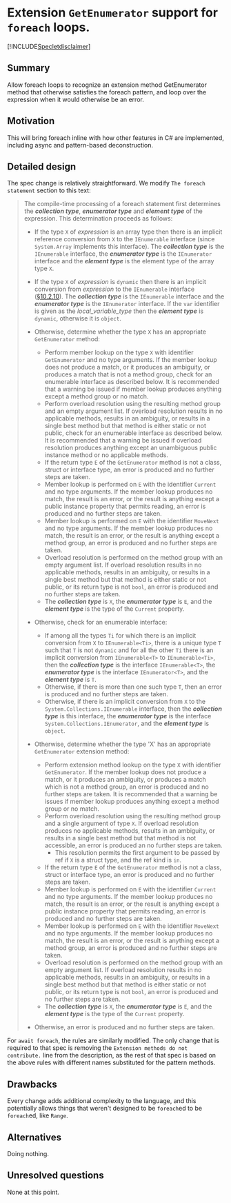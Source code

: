 # Extension `GetEnumerator` support for `foreach` loops.

[!INCLUDE[Specletdisclaimer](../../docs-includes/speclet-disclaimer.md)]

## Summary
[summary]: #summary

Allow foreach loops to recognize an extension method GetEnumerator method that otherwise satisfies the foreach pattern, and loop over the expression when it would otherwise be an error.

## Motivation
[motivation]: #motivation

This will bring foreach inline with how other features in C# are implemented, including async and pattern-based deconstruction.

## Detailed design
[design]: #detailed-design

The spec change is relatively straightforward. We modify `The foreach statement` section to this text:

>The compile-time processing of a foreach statement first determines the ***collection type***, ***enumerator type*** and ***element type*** of the expression. This determination proceeds as follows:
>
>*  If the type `X` of *expression* is an array type then there is an implicit reference conversion from `X` to the `IEnumerable` interface (since `System.Array` implements this interface). The ***collection type*** is the `IEnumerable` interface, the ***enumerator type*** is the `IEnumerator` interface and the ***element type*** is the element type of the array type `X`.
>*  If the type `X` of *expression* is `dynamic` then there is an implicit conversion from *expression* to the `IEnumerable` interface ([§10.2.10](https://github.com/dotnet/csharpstandard/blob/draft-v6/standard/conversions.md#10210-implicit-dynamic-conversions)). The ***collection type*** is the `IEnumerable` interface and the ***enumerator type*** is the `IEnumerator` interface. If the `var` identifier is given as the *local_variable_type* then the ***element type*** is `dynamic`, otherwise it is `object`.
>*  Otherwise, determine whether the type `X` has an appropriate `GetEnumerator` method:
>    * Perform member lookup on the type `X` with identifier `GetEnumerator` and no type arguments. If the member lookup does not produce a match, or it produces an ambiguity, or produces a match that is not a method group, check for an enumerable interface as described below. It is recommended that a warning be issued if member lookup produces anything except a method group or no match.
>    * Perform overload resolution using the resulting method group and an empty argument list. If overload resolution results in no applicable methods, results in an ambiguity, or results in a single best method but that method is either static or not public, check for an enumerable interface as described below. It is recommended that a warning be issued if overload resolution produces anything except an unambiguous public instance method or no applicable methods.
>    * If the return type `E` of the `GetEnumerator` method is not a class, struct or interface type, an error is produced and no further steps are taken.
>    * Member lookup is performed on `E` with the identifier `Current` and no type arguments. If the member lookup produces no match, the result is an error, or the result is anything except a public instance property that permits reading, an error is produced and no further steps are taken.
>    * Member lookup is performed on `E` with the identifier `MoveNext` and no type arguments. If the member lookup produces no match, the result is an error, or the result is anything except a method group, an error is produced and no further steps are taken.
>    * Overload resolution is performed on the method group with an empty argument list. If overload resolution results in no applicable methods, results in an ambiguity, or results in a single best method but that method is either static or not public, or its return type is not `bool`, an error is produced and no further steps are taken.
>    * The ***collection type*** is `X`, the ***enumerator type*** is `E`, and the ***element type*** is the type of the `Current` property.
>
>*  Otherwise, check for an enumerable interface:
>    * If among all the types `Ti` for which there is an implicit conversion from `X` to `IEnumerable<Ti>`, there is a unique type `T` such that `T` is not `dynamic` and for all the other `Ti` there is an implicit conversion from `IEnumerable<T>` to `IEnumerable<Ti>`, then the ***collection type*** is the interface `IEnumerable<T>`, the ***enumerator type*** is the interface `IEnumerator<T>`, and the ***element type*** is `T`.
>    * Otherwise, if there is more than one such type `T`, then an error is produced and no further steps are taken.
>    * Otherwise, if there is an implicit conversion from `X` to the `System.Collections.IEnumerable` interface, then the ***collection type*** is this interface, the ***enumerator type*** is the interface `System.Collections.IEnumerator`, and the ***element type*** is `object`.
>*  Otherwise, determine whether the type 'X' has an appropriate `GetEnumerator` extension method:
>    * Perform extension method lookup on the type `X` with identifier `GetEnumerator`. If the member lookup does not produce a match, or it produces an ambiguity, or produces a match which is not a method group, an error is produced and no further steps are taken. It is recommended that a warning be issues if member lookup produces anything except a method group or no match.
>    * Perform overload resolution using the resulting method group and a single argument of type `X`. If overload resolution produces no applicable methods, results in an ambiguity, or results in a single best method but that method is not accessible, an error is produced an no further steps are taken.
>        * This resolution permits the first argument to be passed by ref if `X` is a struct type, and the ref kind is `in`.
>    * If the return type `E` of the `GetEnumerator` method is not a class, struct or interface type, an error is produced and no further steps are taken.
>    * Member lookup is performed on `E` with the identifier `Current` and no type arguments. If the member lookup produces no match, the result is an error, or the result is anything except a public instance property that permits reading, an error is produced and no further steps are taken.
>    * Member lookup is performed on `E` with the identifier `MoveNext` and no type arguments. If the member lookup produces no match, the result is an error, or the result is anything except a method group, an error is produced and no further steps are taken.
>    * Overload resolution is performed on the method group with an empty argument list. If overload resolution results in no applicable methods, results in an ambiguity, or results in a single best method but that method is either static or not public, or its return type is not `bool`, an error is produced and no further steps are taken.
>    * The ***collection type*** is `X`, the ***enumerator type*** is `E`, and the ***element type*** is the type of the `Current` property.
>*  Otherwise, an error is produced and no further steps are taken.

For `await foreach`, the rules are similarly modified. The only change that is required to that spec is removing the `Extension methods do not contribute.` line from the description, as the rest of that spec is based on the above rules with different names substituted for the pattern methods.

## Drawbacks
[drawbacks]: #drawbacks

Every change adds additional complexity to the language, and this potentially allows things that weren't designed to be `foreach`ed to be `foreach`ed, like `Range`.

## Alternatives
[alternatives]: #alternatives

Doing nothing.

## Unresolved questions
[unresolved]: #unresolved-questions

None at this point.
